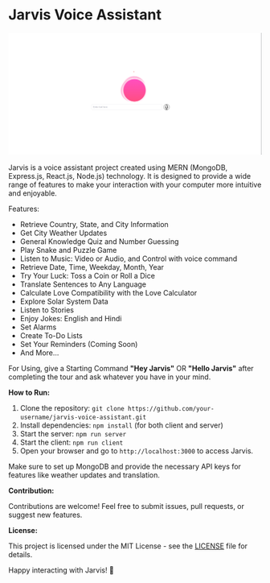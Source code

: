 <!DOCTYPE html>
<html lang="en">

<head>
  <meta charset="UTF-8">
  <meta name="viewport" content="width=device-width, initial-scale=1.0">
</head>

<body>

  <h1>Jarvis Voice Assistant</h1>

  <img src="/jarvis Img.png" alt="Jarvis Logo">
  
  <p>Jarvis is a voice assistant project created using MERN (MongoDB, Express.js, React.js, Node.js) technology. It is designed to provide a wide range of features to make your interaction with your computer more intuitive and enjoyable.</p>

  <div class="features">
    <p>Features:</p>
    <ul>
      <li>Retrieve Country, State, and City Information</li>
      <li>Get City Weather Updates</li>
      <li>General Knowledge Quiz and Number Guessing</li>
      <li>Play Snake and Puzzle Game</li>
      <li>Listen to Music: Video or Audio, and Control with voice command</li>
      <li>Retrieve Date, Time, Weekday, Month, Year</li>
      <li>Try Your Luck: Toss a Coin or Roll a Dice</li>
      <li>Translate Sentences to Any Language</li>
      <li>Calculate Love Compatibility with the Love Calculator</li>
      <li>Explore Solar System Data</li>
      <li>Listen to Stories</li>
      <li>Enjoy Jokes: English and Hindi</li>
      <li>Set Alarms</li>
      <li>Create To-Do Lists</li>
      <li>Set Your Reminders (Coming Soon)</li>
      <li>And More...</li>
    </ul>
  </div>

  <div class="usage">
    <p>For Using, give a Starting Command <strong>"Hey Jarvis"</strong> OR <strong>"Hello Jarvis"</strong> after completing the tour and ask whatever you have in your mind.</p>
  </div>

  <div class="how-to-run">
    <p><strong>How to Run:</strong></p>
    <ol>
      <li>Clone the repository: <code>git clone https://github.com/your-username/jarvis-voice-assistant.git</code></li>
      <li>Install dependencies: <code>npm install</code> (for both client and server)</li>
      <li>Start the server: <code>npm run server</code></li>
      <li>Start the client: <code>npm run client</code></li>
      <li>Open your browser and go to <code>http://localhost:3000</code> to access Jarvis.</li>
    </ol>
    <p>Make sure to set up MongoDB and provide the necessary API keys for features like weather updates and translation.</p>
  </div>

  <div class="contribution">
    <p><strong>Contribution:</strong></p>
    <p>Contributions are welcome! Feel free to submit issues, pull requests, or suggest new features.</p>
  </div>

  <div class="license">
    <p><strong>License:</strong></p>
    <p>This project is licensed under the MIT License - see the <a href="LICENSE">LICENSE</a> file for details.</p>
  </div>

  <p>Happy interacting with Jarvis! 🚀</p>

</body>
</html>
